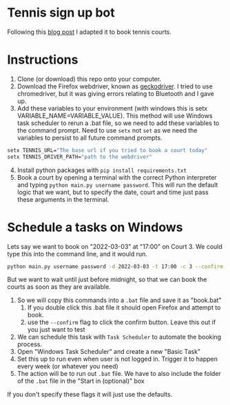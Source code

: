 # Tennis sign up bot

Following this [blog post](https://tmonty.tech/create-an-automated-web-bot-with-selenium-in-python) I adapted it to book tennis courts.

# Instructions

1. Clone (or download) this repo onto your computer.
2. Download the Firefox webdriver, known as [geckodriver](https://github.com/mozilla/geckodriver/releases). I tried to use chromedriver, but it was giving errors relating to Bluetooth and I gave up.
3. Add these variables to your environment (with windows this is setx VARIABLE_NAME=VARIABLE_VALUE). This method will use Windows task scheduler to rerun a .bat file, so we need to add these variables to the command prompt. Need to use `setx` not `set` as we need the variables to persist to all future command prompts.

```bat
setx TENNIS_URL="The base url if you tried to book a court today"
setx TENNIS_DRIVER_PATH="path to the webdriver"
```

4. Install python packages with `pip install requirements.txt`
5. Book a court by opening a terminal with the correct Python interpreter and typing `python main.py username password`. This will run the default logic that we want, but to specify the date, court and time just pass these arguments in the terminal.

# Schedule a tasks on Windows

Lets say we want to book on "2022-03-03" at "17:00" on Court 3. We could type this into the command line, and it would run. 

```bash
python main.py username password -d 2022-03-03 -t 17:00 -c 3 --confirm
```

But we want to wait until just before midnight, so that we can book the courts as soon as they are available. 

1. So we will copy this commands into a `.bat` file and save it as "book.bat"
   1. If you double click this .bat file it should open Firefox and attempt to book.
   2. use the `--confirm` flag to click the confirm button. Leave this out if you just want to test
2. We can schedule this task with `Task Scheduler` to automate the booking process.
3. Open "Windows Task Scheduler" and create a new "Basic Task"
4. Set this up to run even when user is not logged in. Trigger it to happen every week (or whatever you need)
5. The action will be to run out `.bat` file. We have to also include the folder of the `.bat` file in the "Start in (optional)" box

If you don't specify these flags it will just use the defaults.